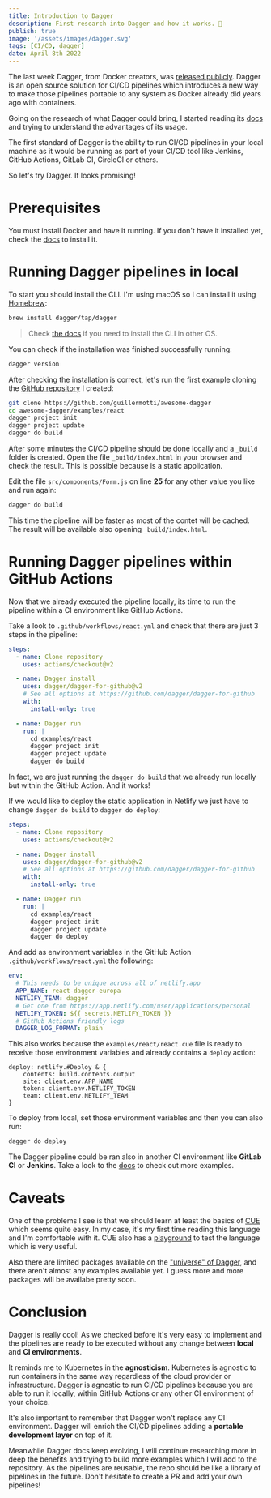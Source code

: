 ```yaml
---
title: Introduction to Dagger
description: First research into Dagger and how it works. 🧪
publish: true
image: '/assets/images/dagger.svg'
tags: [CI/CD, dagger]
date: April 8th 2022
---
```


The last week Dagger, from Docker creators, was [released publicly](https://dagger.io/blog/public-launch-announcement). Dagger is an open source solution for CI/CD pipelines which introduces a new way to make those pipelines portable to any system as Docker already did years ago with containers.

Going on the research of what Dagger could bring, I started reading its [docs](https://docs.dagger.io) and trying to understand the advantages of its usage.

The first standard of Dagger is the ability to run CI/CD pipelines in your local machine as it would be running as part of your CI/CD tool like Jenkins, GitHub Actions, GitLab CI, CircleCI or others.

So let's try Dagger. It looks promising!

# Prerequisites

You must install Docker and have it running. If you don't have it installed yet, check the [docs](https://www.docker.com/products/docker-desktop) to install it.

# Running Dagger pipelines in local

To start you should install the CLI. I'm using macOS so I can install it using [Homebrew](https://brew.sh/):

```sh
brew install dagger/tap/dagger
```

> Check [the docs](https://docs.dagger.io/1200/local-dev) if you need to install the CLI in other OS.

You can check if the installation was finished successfully running:

```sh
dagger version
```

After checking the installation is correct, let's run the first example cloning the [GitHub repository](https://github.com/guillermotti/awesome-dagger) I created:

```sh
git clone https://github.com/guillermotti/awesome-dagger  
cd awesome-dagger/examples/react
dagger project init
dagger project update
dagger do build
```

After some minutes the CI/CD pipeline should be done locally and a `_build` folder is created. Open the file `_build/index.html` in your browser and check the result. This is possible because is a static application.

Edit the file `src/components/Form.js` on line **25** for any other value you like and run again:

```sh
dagger do build
```

This time the pipeline will be faster as most of the contet will be cached. The result will be available also opening `_build/index.html`.


# Running Dagger pipelines within GitHub Actions

Now that we already executed the pipeline locally, its time to run the pipeline within a CI environment like GitHub Actions.

Take a look to `.github/workflows/react.yml` and check that there are just 3 steps in the pipeline:

```yaml
steps:
  - name: Clone repository
    uses: actions/checkout@v2

  - name: Dagger install 
    uses: dagger/dagger-for-github@v2
    # See all options at https://github.com/dagger/dagger-for-github
    with:
      install-only: true

  - name: Dagger run
    run: |
      cd examples/react
      dagger project init
      dagger project update
      dagger do build
```

In fact, we are just running the `dagger do build` that we already run locally but within the GitHub Action. And it works!

If we would like to deploy the static application in Netlify we just have to change `dagger do build` to `dagger do deploy`:

```yaml
steps:
  - name: Clone repository
    uses: actions/checkout@v2

  - name: Dagger install 
    uses: dagger/dagger-for-github@v2
    # See all options at https://github.com/dagger/dagger-for-github
    with:
      install-only: true

  - name: Dagger run
    run: |
      cd examples/react
      dagger project init
      dagger project update
      dagger do deploy
```

And add as environment variables in the GitHub Action `.github/workflows/react.yml` the following:

```yaml
env:  
  # This needs to be unique across all of netlify.app  
  APP_NAME: react-dagger-europa  
  NETLIFY_TEAM: dagger  
  # Get one from https://app.netlify.com/user/applications/personal  
  NETLIFY_TOKEN: ${{ secrets.NETLIFY_TOKEN }}  
  # GitHub Actions friendly logs  
  DAGGER_LOG_FORMAT: plain
```

This also works because the `examples/react/react.cue` file is ready to receive those environment variables and already contains a `deploy` action:

```cue
deploy: netlify.#Deploy & {
	contents: build.contents.output
	site: client.env.APP_NAME
	token: client.env.NETLIFY_TOKEN
	team: client.env.NETLIFY_TEAM
}
```

To deploy from local, set those environment variables and then you can also run:

```sh
dagger do deploy
```

The Dagger pipeline could be ran also in another CI environment like **GitLab CI** or **Jenkins**. Take a look to the [docs](https://docs.dagger.io/1201/ci-environment) to check out more examples.

# Caveats

One of the problems I see is that we should learn at least the basics of [CUE](https://cuelang.org/) which seems quite easy. In my case, it's my first time reading this language and I'm comfortable with it. CUE also has a [playground](https://cuelang.org/play/?id=qXGPCDqQdtp#cue@export@yaml) to test the language which is very useful.

Also there are limited packages available on the ["universe" of Dagger](https://github.com/dagger/dagger/tree/main/pkg/universe.dagger.io), and there aren't almost any examples available yet. I guess more and more packages will be availabe pretty soon.


# Conclusion

Dagger is really cool! As we checked before it's very easy to implement and the pipelines are ready to be executed without any change between **local** and **CI environments**. 

It reminds me to Kubernetes in the **agnosticism**. Kubernetes is agnostic to run containers in the same way regardless of the cloud provider or infrastructure. Dagger is agnostic to run CI/CD pipelines because you are able to run it locally, within GitHub Actions or any other CI environment of your choice.

It's also important to remember that Dagger won't replace any CI environment. Dagger will enrich the CI/CD pipelines adding a **portable development layer** on top of it.

Meanwhile Dagger docs keep evolving, I will continue researching more in deep the benefits and trying to build more examples which I will add to the repository. As the pipelines are reusable, the repo should be like a library of pipelines in the future. Don't hesitate to create a PR and add your own pipelines!